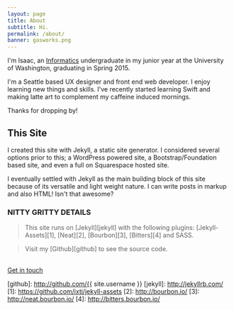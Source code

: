 ```yaml
---
layout: page
title: About
subtitle: Hi.
permalink: /about/
banner: gasworks.png
---
```


I'm Isaac, an [Informatics][info] undergraduate in my junior year at the University of Washington, graduating in Spring 2015.

I'm a Seattle based UX designer and front end web developer. I enjoy learning new things and skills. I've recently started learning Swift and making latte art to complement my caffeine induced mornings.

Thanks for dropping by!

## This Site
I created this site with Jekyll, a static site generator. I considered several options prior to this; a WordPress powered site, a Bootstrap/Foundation based site, and even a full on Squarespace hosted site. 

I eventually settled with Jekyll as the main building block of this site because of its versatile and light weight nature. I can write posts in markup and also HTML! Isn't that awesome? 

<div class="skills">
	<h3>NITTY GRITTY DETAILS</h3>
</div>

> This site runs on [Jekyll][jekyll] with the following plugins: [Jekyll-Assets][1], [Neat][2], [Bourbon][3], [Bitters][4] and SASS. 

> Visit my [Github][github] to see the source code.

<br>

<a href="mailto:kuek.isaac@gmail.com" class="button">
	Get in touch
</a>

[info]: https://ischool.uw.edu/
[github]: http://github.com/{{ site.username }}
[jekyll]: http://jekyllrb.com/
[1]: https://github.com/ixti/jekyll-assets
[2]: http://bourbon.io/
[3]: http://neat.bourbon.io/
[4]: http://bitters.bourbon.io/
